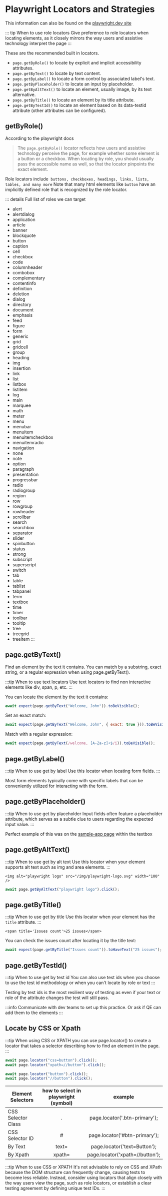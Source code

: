 # Playwright Locators and Strategies

This information can also be found on the [playwright.dev site](https://playwright.dev/docs/locators#quick-guide)

::: tip When to use role locators
Give preference to role locators when locating elements, as it closely mirrors the way users and assistive technology interpret the page
:::

These are the recommended built in locators.

- `page.getByRole()` to locate by explicit and implicit accessibility attributes.
- `page.getByText()` to locate by text content.
- `page.getByLabel()` to locate a form control by associated label's text.
- `page.getByPlaceholder()` to locate an input by placeholder.
- `page.getByAltText()` to locate an element, usually image, by its text alternative.
- `page.getByTitle()` to locate an element by its title attribute.
- `page.getByTestId()` to locate an element based on its data-testid attribute (other attributes can be configured).

## getByRole()

According to the playwright docs

> The `page.getByRole()` locator reflects how users and assistive technology perceive the page, for example whether some element is a button or a checkbox. When locating by role, you should usually pass the accessible name as well, so that the locator pinpoints the exact element.

Role locators include` buttons, checkboxes, headings, links, lists, tables, and many more` Note that many html elements like `button` have an implicitly defined role that is recognized by the role locator.

::: details Full list of roles we can target

- alert
- alertdialog
- application
- article
- banner
- blockquote
- button
- caption
- cell
- checkbox
- code
- columnheader
- combobox
- complementary
- contentinfo
- definition
- deletion
- dialog
- directory
- document
- emphasis
- feed
- figure
- form
- generic
- grid
- gridcell
- group
- heading
- img
- insertion
- link
- list
- listbox
- listitem
- log
- main
- marquee
- math
- meter
- menu
- menubar
- menuitem
- menuitemcheckbox
- menuitemradio
- navigation
- none
- note
- option
- paragraph
- presentation
- progressbar
- radio
- radiogroup
- region
- row
- rowgroup
- rowheader
- scrollbar
- search
- searchbox
- separator
- slider
- spinbutton
- status
- strong
- subscript
- superscript
- switch
- tab
- table
- tablist
- tabpanel
- term
- textbox
- time
- timer
- toolbar
- tooltip
- tree
- treegrid
- treeitem
  :::

## page.getByText()

Find an element by the text it contains. You can match by a substring, exact string, or a regular expression when using page.getByText().

:::tip When to use text locators
Use text locators to find non interactive elements like div, span, p, etc.
:::

You can locate the element by the text it contains:

```js
await expect(page.getByText("Welcome, John")).toBeVisible();
```

Set an exact match:

```js
await expect(page.getByText("Welcome, John", { exact: true })).toBeVisible();
```

Match with a regular expression:

```js
await expect(page.getByText(/welcome, [A-Za-z]+$/i)).toBeVisible();
```

## page.getByLabel()

:::tip When to use get by label
Use this locator when locating form fields.
:::

Most form elements typically come with specific labels that can be conveniently utilized for interacting with the form.

## page.getByPlaceholder()

:::tip When to use get by placeholder
Input fields often feature a placeholder attribute, which serves as a subtle clue to users regarding the expected input value.
:::

Perfect example of this was on the [sample-app page](http://uitestingplayground.com/sampleapp) within the textbox

## page.getByAltText()

:::tip When to use get by alt text
Use this locator when your element supports alt text such as img and area elements.
:::

`<img alt="playwright logo" src="/img/playwright-logo.svg" width="100" />`

```js
await page.getByAltText("playwright logo").click();
```

## page.getByTitle()

:::tip When to use get by title
Use this locator when your element has the `title` attribute.
:::

`<span title='Issues count'>25 issues</span>`

You can check the issues count after locating it by the title text:

```js
await expect(page.getByTitle("Issues count")).toHaveText("25 issues");
```

## page.getByTestId()

:::tip When to use get by test id
You can also use test ids when you choose to use the test id methodology or when you can't locate by role or text
:::

Testing by test ids is the most resilient way of testing as even if your text or role of the attribute changes the test will still pass.

:::info
Communicate with dev teams to set up this practice. Or ask if QE can add them to the elements
:::

## Locate by CSS or Xpath

:::tip When using CSS or XPATH
you can use page.locator() to create a locator that takes a selector describing how to find an element in the page.
:::

```js
await page.locator("css=button").click();
await page.locator("xpath=//button").click();

await page.locator("button").click();
await page.locator("//button").click();
```

| Element Selectors  | how to select in playwright (symbol) |             example             |
| ------------------ | :----------------------------------: | :-----------------------------: |
| CSS Selector Class |                  .                   |  page.locator('.btn-primary');  |
| CSS Selector ID    |                  #                   |  page.locator('#btn-primary');  |
| By Text            |                text=                 |  page.locator('text=Button');   |
| By Xpath           |                xpath=                | page.locator('xpath=//button'); |

:::tip When to use CSS or XPATH
It's not advisable to rely on CSS and XPath because the DOM structure can frequently change, causing tests to become less reliable. Instead, consider using locators that align closely with the way users view the page, such as role locators, or establish a clear testing agreement by defining unique test IDs.
:::
